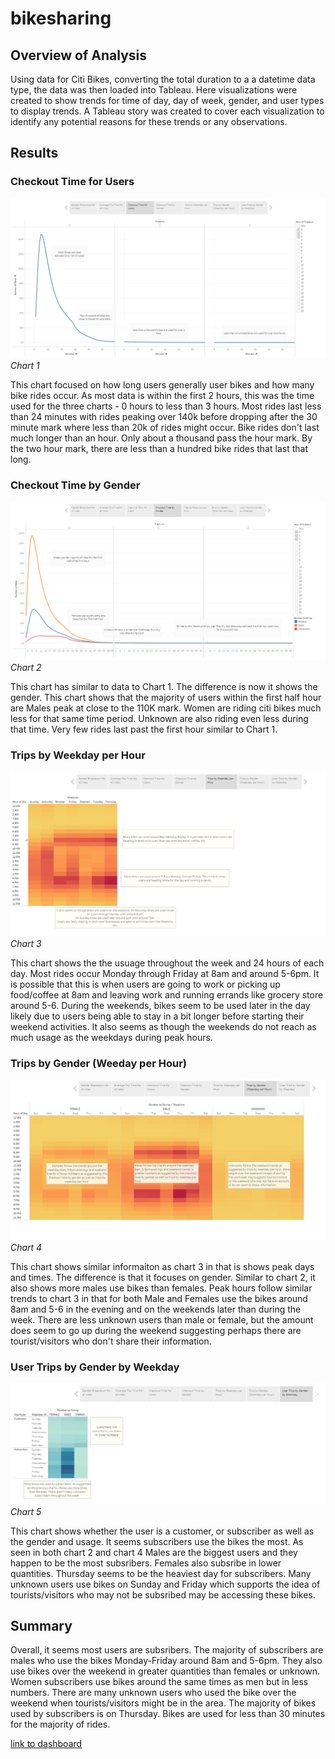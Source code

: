# bikesharing

## Overview of Analysis
Using data for Citi Bikes, converting  the total duration to a a datetime data type, the data was then loaded into Tableau.
Here visualizations were created to show trends for time of day, day of week, gender, and user types to display trends. 
A Tableau story was created to cover each visualization to identify any potential reasons for these trends or any observations.

## Results

### Checkout Time for Users

![Resources/D2Chart01.png](Resources/D2Chart01.png) 
*Chart 1*

This chart focused on how long users generally user bikes and how many bike rides occur.
As most data is within the first 2 hours, this was the time used for the three charts - 0 hours to less than 3 hours.
Most rides last less than 24 minutes with rides peaking over 140k before dropping after the 30 minute mark where less than 20k of rides might occur.
Bike rides don't last much longer than an hour. Only about a thousand pass the hour mark.
By the two hour mark, there are less than a hundred bike rides that last that long.

### Checkout Time by Gender

![Resources/D2Chart02.png](Resources/D2Chart02.png) 
*Chart 2*

This chart has similar to data to Chart 1. The difference is now it shows the gender. 
This chart shows that the majority of users within the first half hour are Males peak at close to the 110K mark.
Women are riding citi bikes much less for that same time period.
Unknown are also riding even less during that time.
Very few rides last past the first hour similar to Chart 1.

### Trips by Weekday per Hour

![Resources/D2Chart03.png](Resources/D2Chart03.png) 
*Chart 3*

This chart shows the the usuage throughout the week and 24 hours of each day.
Most rides occur Monday through Friday at 8am and around 5-6pm.
It is possible that this is when users are going to work or picking up food/coffee at 8am and leaving work and running errands like grocery store around 5-6.
During the weekends, bikes seem to be used later in the day likely due to users being able to stay in a bit longer before starting their weekend activities.
It also seems as though the weekends do not reach as much usage as the weekdays during peak hours.


### Trips by Gender (Weeday per Hour)

![Resources/D2Chart04.png](Resources/D2Chart04.png) 
*Chart 4*

This chart shows similar informaiton as chart 3 in that is shows peak days and times. The difference is that it focuses on gender.
Similar to chart 2, it also shows more males use bikes than females.
Peak hours follow similar trends to chart 3 in that for both Male and Females use the bikes around 8am and 5-6 in the evening and on the weekends later than during the week.
There are less unknown users than male or female, but the amount does seem to go up during the weekend suggesting perhaps there are tourist/visitors who don't share their information.

### User Trips by Gender by Weekday

![Resources/D2Chart05.png](Resources/D2Chart05.png) 
*Chart 5*

This chart shows whether the user is a customer, or subscriber as well as the gender and usage.
It seems subscribers use the bikes the most. As seen in both chart 2 and chart 4 Males are the biggest users and they happen to be the most subsribers.
Females also subsribe in lower quantities.
Thursday seems to be the heaviest day for subscribers.
Many unknown users use bikes on Sunday and Friday which supports the idea of tourists/visitors who may not be subsribed may be accessing these bikes.


## Summary

Overall, it seems most users are subsribers.
The majority of subscribers are males who use the bikes Monday-Friday around 8am and 5-6pm. They also use bikes over the weekend in greater quantities than females or unknown.
Women subscribers use bikes around the same times as men but in less numbers.
There are many unknown users who used the bike over the weekend when tourists/visitors might be in the area.
The majority of bikes used by subscribers is on Thursday.
Bikes are used for less than 30 minutes for the majority of rides.


[link to dashboard](https://github.com/MinLopez/bikesharing/blob/main/NYC_Citi_Bike.twb)